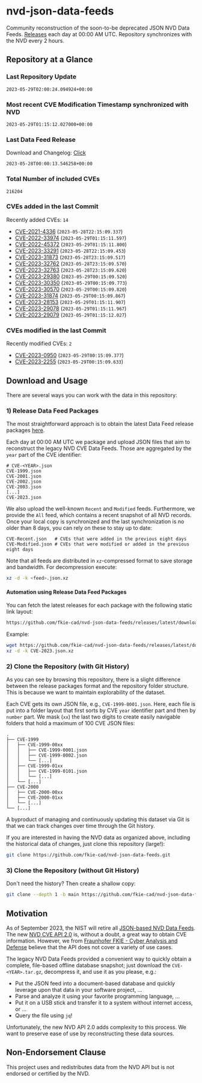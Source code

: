 # nvd-json-data-feeds

Community reconstruction of the soon-to-be deprecated JSON NVD Data Feeds. 
[Releases](https://github.com/fkie-cad/nvd-json-data-feeds/releases/latest) each day at 00:00 AM UTC.
Repository synchronizes with the NVD every 2 hours.

## Repository at a Glance

### Last Repository Update

```plain
2023-05-29T02:00:24.094924+00:00
```

### Most recent CVE Modification Timestamp synchronized with NVD

```plain
2023-05-29T01:15:12.027000+00:00
```

### Last Data Feed Release

Download and Changelog: [Click](https://github.com/fkie-cad/nvd-json-data-feeds/releases/latest)

```plain
2023-05-28T00:00:13.546258+00:00
```

### Total Number of included CVEs

```plain
216204
```

### CVEs added in the last Commit

Recently added CVEs: `14`

* [CVE-2021-4336](CVE-2021/CVE-2021-43xx/CVE-2021-4336.json) (`2023-05-28T22:15:09.337`)
* [CVE-2022-33974](CVE-2022/CVE-2022-339xx/CVE-2022-33974.json) (`2023-05-29T01:15:11.597`)
* [CVE-2022-45372](CVE-2022/CVE-2022-453xx/CVE-2022-45372.json) (`2023-05-29T01:15:11.800`)
* [CVE-2023-33291](CVE-2023/CVE-2023-332xx/CVE-2023-33291.json) (`2023-05-28T22:15:09.453`)
* [CVE-2023-31873](CVE-2023/CVE-2023-318xx/CVE-2023-31873.json) (`2023-05-28T23:15:09.517`)
* [CVE-2023-32762](CVE-2023/CVE-2023-327xx/CVE-2023-32762.json) (`2023-05-28T23:15:09.570`)
* [CVE-2023-32763](CVE-2023/CVE-2023-327xx/CVE-2023-32763.json) (`2023-05-28T23:15:09.620`)
* [CVE-2023-29380](CVE-2023/CVE-2023-293xx/CVE-2023-29380.json) (`2023-05-29T00:15:09.520`)
* [CVE-2023-30350](CVE-2023/CVE-2023-303xx/CVE-2023-30350.json) (`2023-05-29T00:15:09.773`)
* [CVE-2023-30570](CVE-2023/CVE-2023-305xx/CVE-2023-30570.json) (`2023-05-29T00:15:09.820`)
* [CVE-2023-31874](CVE-2023/CVE-2023-318xx/CVE-2023-31874.json) (`2023-05-29T00:15:09.867`)
* [CVE-2023-28153](CVE-2023/CVE-2023-281xx/CVE-2023-28153.json) (`2023-05-29T01:15:11.907`)
* [CVE-2023-29078](CVE-2023/CVE-2023-290xx/CVE-2023-29078.json) (`2023-05-29T01:15:11.967`)
* [CVE-2023-29079](CVE-2023/CVE-2023-290xx/CVE-2023-29079.json) (`2023-05-29T01:15:12.027`)


### CVEs modified in the last Commit

Recently modified CVEs: `2`

* [CVE-2023-0950](CVE-2023/CVE-2023-09xx/CVE-2023-0950.json) (`2023-05-29T00:15:09.377`)
* [CVE-2023-2255](CVE-2023/CVE-2023-22xx/CVE-2023-2255.json) (`2023-05-29T00:15:09.633`)


## Download and Usage

There are several ways you can work with the data in this repository:

### 1) Release Data Feed Packages

The most straightforward approach is to obtain the latest Data Feed release packages [here](https://github.com/fkie-cad/nvd-json-data-feeds/releases/latest).

Each day at 00:00 AM UTC we package and upload JSON files that aim to reconstruct the legacy NVD CVE Data Feeds.
Those are aggregated by the `year` part of the CVE identifier:

```
# CVE-<YEAR>.json
CVE-1999.json
CVE-2001.json
CVE-2002.json
CVE-2003.json
[...]
CVE-2023.json
```

We also upload the well-known `Recent` and `Modified` feeds.
Furthermore, we provide the `All` feed, which contains a recent snapshot of all NVD records.
Once your local copy is synchronized and the last synchronization is no older than 8 days, you can rely on these to stay up to date:

```plain
CVE-Recent.json   # CVEs that were added in the previous eight days
CVE-Modified.json # CVEs that were modified or added in the previous eight days
```

Note that all feeds are distributed in `xz`-compressed format to save storage and bandwidth.
For decompression execute:

```sh
xz -d -k <feed>.json.xz
```


#### Automation using Release Data Feed Packages

You can fetch the latest releases for each package with the following static link layout:

```sh
https://github.com/fkie-cad/nvd-json-data-feeds/releases/latest/download/CVE-<YEAR>.json.xz
```

Example:

```sh
wget https://github.com/fkie-cad/nvd-json-data-feeds/releases/latest/download/CVE-2023.json.xz
xz -d -k CVE-2023.json.xz
```

### 2) Clone the Repository (with Git History)

As you can see by browsing this repository, there is a slight difference between the release packages format and the repository folder structure.
This is because we want to maintain explorability of the dataset.

Each CVE gets its own JSON file, e.g., `CVE-1999-0001.json`.
Here, each file is put into a folder layout that first sorts by CVE `year` identifier part and then by `number` part.
We mask (`xx`) the last two digits to create easily navigable folders that hold a maximum of 100 CVE JSON files:

```plain
.
├── CVE-1999
│   ├── CVE-1999-00xx
│   │   ├── CVE-1999-0001.json
│   │   ├── CVE-1999-0002.json
│   │   └── [...]
│   ├── CVE-1999-01xx
│   │   ├── CVE-1999-0101.json
│   │   └── [...]
│   └── [...]
├── CVE-2000
│   ├── CVE-2000-00xx
│   ├── CVE-2000-01xx
│   └── [...]
└── [...]
```

A byproduct of managing and continuously updating this dataset via Git is that we can track changes over time through the Git history.

If you are interested in having the NVD data as organized above, including the historical data of changes, just clone this repository (large!):

```sh
git clone https://github.com/fkie-cad/nvd-json-data-feeds.git
```

### 3) Clone the Repository (without Git History)

Don't need the history? Then create a shallow copy:

```sh
git clone --depth 1 -b main https://github.com/fkie-cad/nvd-json-data-feeds.git
```

## Motivation

As of September 2023, the NIST will retire all [JSON-based NVD Data Feeds](https://nvd.nist.gov/vuln/data-feeds#divRetirementBanner-1).
The new [NVD CVE API 2.0](https://nvd.nist.gov/developers/vulnerabilities) is, without a doubt, a great way to obtain CVE information.
However, we from [Fraunhofer FKIE - Cyber Analysis and Defense](https://www.fkie.fraunhofer.de/en/departments/cad.html) believe that the API does not cover a variety of use cases.

The legacy NVD Data Feeds provided a convenient way to quickly obtain a complete, file-based offline database snapshot; just download the `CVE-<YEAR>.tar.gz`, decompress it, and use it as you please, e.g.:

* Put the JSON feed into a document-based database and quickly leverage upon that data in your software project, ...
* Parse and analyze it using your favorite programming language, ...
* Put it on a USB stick and transfer it to a system without internet access, or ...
* Query the file using `jq`!

Unfortunately, the new NVD API 2.0 adds complexity to this process.
We want to preserve ease of use by reconstructing these data sources.

## Non-Endorsement Clause

This project uses and redistributes data from the NVD API but is not endorsed or certified by the NVD.